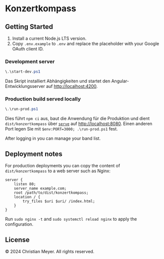 # Konzertkompass

## Getting Started

1. Install a current Node.js LTS version.
2. Copy `.env.example` to `.env` and replace the placeholder with your Google OAuth client ID.

### Development server

```powershell
\.\start-dev.ps1
```

Das Skript installiert Abhängigkeiten und startet den Angular-Entwicklungsserver auf <http://localhost:4200>.

### Production build served locally

```powershell
\.\run-prod.ps1
```

Dies führt `npm ci` aus, baut die Anwendung für die Produktion und dient `dist/konzertkompass` über [`serve`](https://www.npmjs.com/package/serve) auf <http://localhost:8080>. Einen anderen Port legen Sie mit `$env:PORT=3000; .\run-prod.ps1` fest.

After logging in you can manage your band list.

## Deployment notes

For production deployments you can copy the content of `dist/konzertkompass`
to a web server such as Nginx:

```nginx
server {
    listen 80;
    server_name example.com;
    root /path/to/dist/konzertkompass;
    location / {
        try_files $uri $uri/ /index.html;
    }
}
```

Run `sudo nginx -t` and `sudo systemctl reload nginx` to apply the configuration.

## License

© 2024 Christian Meyer. All rights reserved.
